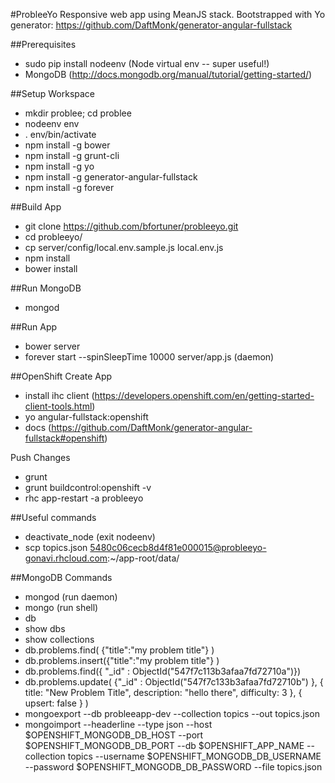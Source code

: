 #ProbleeYo
Responsive web app using MeanJS stack. Bootstrapped with Yo generator: https://github.com/DaftMonk/generator-angular-fullstack

##Prerequisites
- sudo pip install nodeenv (Node virtual env -- super useful!)
- MongoDB (http://docs.mongodb.org/manual/tutorial/getting-started/)

##Setup Workspace
- mkdir problee; cd problee
- nodeenv env
- . env/bin/activate
- npm install -g bower
- npm install -g grunt-cli
- npm install -g yo
- npm install -g generator-angular-fullstack
- npm install -g forever

##Build App
- git clone https://github.com/bfortuner/probleeyo.git
- cd probleeyo/
- cp server/config/local.env.sample.js local.env.js
- npm install
- bower install

##Run MongoDB
- mongod

##Run App
- bower server
- forever start --spinSleepTime 10000 server/app.js   (daemon)

##OpenShift
Create App
- install ihc client (https://developers.openshift.com/en/getting-started-client-tools.html)
- yo angular-fullstack:openshift
- docs (https://github.com/DaftMonk/generator-angular-fullstack#openshift)

Push Changes
- grunt
- grunt buildcontrol:openshift -v
- rhc app-restart -a probleeyo

##Useful commands
- deactivate_node (exit nodeenv)
- scp topics.json 5480c06cecb8d4f81e000015@probleeyo-gonavi.rhcloud.com:~/app-root/data/

##MongoDB Commands
- mongod (run daemon)
- mongo (run shell)
- db 
- show dbs
- show collections
- db.problems.find( {"title":"my problem title"} )
- db.problems.insert({"title":"my problem title"} )
- db.problems.find({ "_id" : ObjectId("547f7c113b3afaa7fd72710a")})
- db.problems.update(
   {"_id" : ObjectId("547f7c133b3afaa7fd72710b") },
   {
      title: "New Problem Title",
      description: "hello there",
      difficulty: 3
   },
   { upsert: false }
)
- mongoexport --db probleeapp-dev --collection topics --out topics.json
- mongoimport --headerline --type json --host $OPENSHIFT_MONGODB_DB_HOST --port $OPENSHIFT_MONGODB_DB_PORT --db $OPENSHIFT_APP_NAME --collection topics --username $OPENSHIFT_MONGODB_DB_USERNAME  --password $OPENSHIFT_MONGODB_DB_PASSWORD --file topics.json
